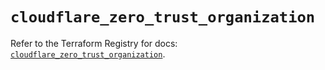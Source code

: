 # `cloudflare_zero_trust_organization`

Refer to the Terraform Registry for docs: [`cloudflare_zero_trust_organization`](https://registry.terraform.io/providers/cloudflare/cloudflare/5.0.0/docs/resources/zero_trust_organization).
